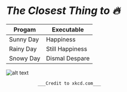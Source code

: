 # ___The Closest Thing to :fire:___ #


Progam | Executable
------------- | -------------
Sunny Day | Happiness
Rainy Day | Still Happiness 
Snowy Day | Dismal Despare

![alt text](https://imgs.xkcd.com/comics/xkcde.png)

                ___Credit to xkcd.com___
